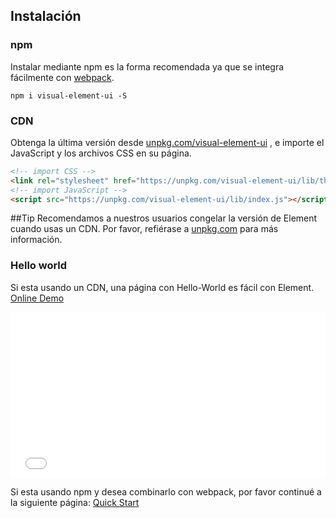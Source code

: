 ## Instalación

### npm

Instalar mediante npm es la forma recomendada ya que se integra fácilmente con [webpack](https://webpack.js.org/).

```shell
npm i visual-element-ui -S
```

### CDN

Obtenga la última versión desde [unpkg.com/visual-element-ui](https://unpkg.com/visual-element-ui/) , e importe el JavaScript y los archivos CSS en su página.

```html
<!-- import CSS -->
<link rel="stylesheet" href="https://unpkg.com/visual-element-ui/lib/theme-chalk/index.css">
<!-- import JavaScript -->
<script src="https://unpkg.com/visual-element-ui/lib/index.js"></script>
```

##Tip
Recomendamos a nuestros usuarios congelar la versión de Element cuando usas un CDN. Por favor, refiérase a [unpkg.com](https://unpkg.com) para más información.

### Hello world

Si esta usando un CDN, una página con Hello-World es fácil con Element. [Online Demo](https://codepen.io/ziyoung/pen/rRKYpd)

<iframe height="265" style="width: 100%;" scrolling="no" title="Element demo" src="//codepen.io/ziyoung/embed/rRKYpd/?height=265&theme-id=light&default-tab=html,result" frameborder="no" allowtransparency="true" allowfullscreen="true">
  See the Pen <a href='https://codepen.io/ziyoung/pen/rRKYpd/'>Element demo</a> by hetech
  (<a href='https://codepen.io/ziyoung'>@ziyoung</a>) on <a href='https://codepen.io'>CodePen</a>.
</iframe>

Si esta usando npm y desea combinarlo con webpack, por favor continué a la siguiente página: [Quick Start](/#/es/component/quickstart)
